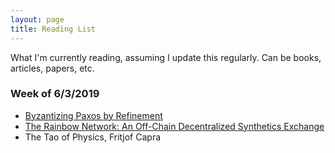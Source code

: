 ```yaml
---
layout: page
title: Reading List
---
```


<p class="message">
    What I'm currently reading, assuming I update this regularly. Can be books, articles, papers, etc.
</p>

### Week of 6/3/2019

* [Byzantizing Paxos by Refinement](https://lamport.azurewebsites.net/tla/byzsimple.pdf)
* [The Rainbow Network: An Off-Chain Decentralized Synthetics Exchange](https://rainbownet.work/RainbowNetwork.pdf)
* The Tao of Physics, Fritjof Capra
